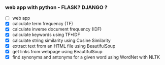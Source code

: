 ### web app with python - FLASK? DJANGO ? 

- [ ] web app
- [x] calculate term frequency (TF)
- [x] calculate inverse document frequency (IDF)
- [x] calculate keywords using TF*IDF 
- [x] calculate string similarity using Cosine Similarity
- [x] extract text from an HTML file using BeautifulSoup
- [x] get links from webpage using BeautifulSoup
- [x] find synonyms and antonyms for a given word using WordNet with NLTK
